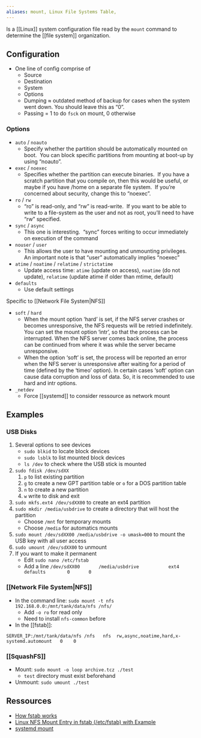 ```yaml
---
aliases: mount, Linux File Systems Table, 
---
```

Is a [[Linux]] system configuration file read by the `mount` command to determine the [[file system]] organization.
## Configuration
- One line of config comprise of
	- Source
	- Destination
	- System
	- Options
	- Dumping ≈ outdated method of backup for cases when the system went down.  You should leave this as “0”.
	- Passing = 1 to do `fsck` on mount, 0 otherwise
### Options
- `auto` / `noauto`
	- Specify whether the partition should be automatically mounted on boot.  You can block specific partitions from mounting at boot-up by using “noauto”.
- `exec` / `noexec`
	- Specifies whether the partition can execute binaries.  If you have a scratch partition that you compile on, then this would be useful, or maybe if you have /home on a separate file system.  If you’re concerned about security, change this to “noexec”.
- `ro` / `rw`
	- “ro” is read-only, and “rw” is read-write.  If you want to be able to write to a file-system as the user and not as root, you’ll need to have “rw” specified.
- `sync` / `async`
	- This one is interesting.  “sync” forces writing to occur immediately on execution of the command
- `nouser` / `user`
	- This allows the user to have mounting and unmounting privileges.  An important note is that “user” automatically implies “noexec” 
- `atime` / `noatime` / `relatime` / `strictatime`
	- Update access time: `atime` (update on access), `noatime` (do not update), `relatime` (update atime if older than mtime, default)
- `defaults`
	- Use default settings

Specific to [[Network File System|NFS]]
- `soft` / `hard`
	- When the mount option ‘hard’ is set, if the NFS server crashes or becomes unresponsive, the NFS requests will be retried indefinitely. You can set the mount option ‘intr’, so that the process can be interrupted. When the NFS server comes back online, the process can be continued from where it was while the server became unresponsive.
	- When the option ‘soft’ is set, the process will be reported an error when the NFS server is unresponsive after waiting for a period of time (defined by the ‘timeo’ option). In certain cases ‘soft’ option can cause data corruption and loss of data. So, it is recommended to use hard and intr options.
- `_netdev`
	- Force [[systemd]] to consider ressource as network mount
## Examples
### USB Disks
1. Several options to see devices
    * `sudo blkid` to locate block devices
    * `sudo lsblk` to list mounted block devices
    * `ls /dev` to check where the USB stick is mounted
1. `sudo fdisk /dev/sdXX`
    1. `p` to list existing partition
    1. `g` to create a new GPT partition table or `o` for a DOS partition table
    1. `n` to create a new partition
    1. `w` write to disk and exit
1. `sudo mkfs.ext4 /dev/sdXX00` to create an ext4 partition
1. `sudo mkdir /media/usbdrive` to create a directory that will host the partition
    * Choose `/mnt` for temporary mounts
    * Choose `/media` for automatics mounts
1. `sudo mount /dev/sdXX00 /media/usbdrive -o umask=000` to mount the USB key with all user access
1. `sudo umount /dev/sdXX00` to unmount
1. If you want to make it permanent
    * Edit `sudo nano /etc/fstab`
    * Add a line `/dev/sdXX00       /media/usbdrive           ext4    defaults        0       0 `
### [[Network File System|NFS]]
- In the command line: `sudo mount -t nfs 192.168.0.0:/mnt/tank/data/nfs /nfs/`
	- Add `-o ro` for read only
	- Need to install `nfs-common` before
- In the [[fstab]]:
```
SERVER_IP:/mnt/tank/data/nfs /nfs   nfs  rw,async,noatime,hard,x-systemd.automount   0    0
```
### [[SquashFS]]
- Mount: `sudo mount -o loop archive.tcz ./test ​`
	- `test` directory must exist beforehand
- Unmount: `sudo umount ./test ​`
## Ressources
- [How fstab works](https://www.howtogeek.com/howto/38125/htg-explains-what-is-the-linux-fstab-and-how-does-it-work/)
- [Linux NFS Mount Entry in fstab (/etc/fstab) with Example](https://linuxopsys.com/topics/linux-nfs-mount-entry-in-fstab-with-example#1_Softhard)
- [systemd mount](https://www.freedesktop.org/software/systemd/man/systemd.mount.html)